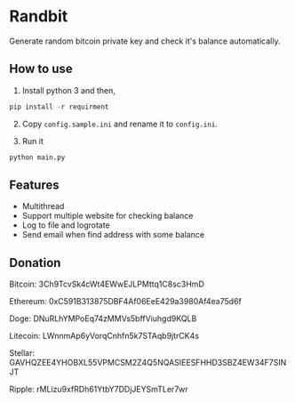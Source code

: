 # Randbit
Generate random bitcoin private key and check it's balance automatically.

## How to use

1. Install python 3 and then,
```python
pip install -r requirment
```

2. Copy `config.sample.ini` and rename it to `config.ini`.

3. Run it
```python
python main.py
```

## Features

* Multithread
* Support multiple website for checking balance
* Log to file and logrotate
* Send email when find address with some balance


## Donation

Bitcoin:
3Ch9TcvSk4cWt4EWwEJLPMttq1C8sc3HmD

Ethereum:
0xC591B313875DBF4Af06EeE429a3980Af4ea75d6f

Doge:
DNuRLhYMPoEq74zMMVs5bffViuhgd9KQLB

Litecoin:
LWnnmAp6yVorqCnhfn5k7STAqb9jtrCK4s

Stellar:
GAVHQZEE4YHOBXL55VPMCSM2Z4Q5NQASIEESFHHD3SBZ4EW34F7SINJT

Ripple:
rMLizu9xfRDh61YtbY7DDjJEYSmTLer7wr
